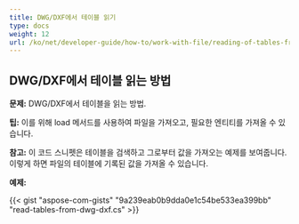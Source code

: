 ```yaml
---
title: DWG/DXF에서 테이블 읽기
type: docs
weight: 12
url: /ko/net/developer-guide/how-to/work-with-file/reading-of-tables-from-dwg-dxf/
---
```


## **DWG/DXF에서 테이블 읽는 방법**

**문제:** DWG/DXF에서 테이블을 읽는 방법.

**팁:** 이를 위해 load 메서드를 사용하여 파일을 가져오고, 필요한 엔티티를 가져올 수 있습니다.

**참고:** 이 코드 스니펫은 테이블을 검색하고 그로부터 값을 가져오는 예제를 보여줍니다. 이렇게 하면 파일의 테이블에 기록된 값을 가져올 수 있습니다.

**예제:**

{{< gist "aspose-com-gists" "9a239eab0b9dda0e1c54be533ea399bb" "read-tables-from-dwg-dxf.cs" >}}
